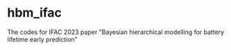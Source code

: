 # hbm_ifac
The codes for IFAC 2023 paper "Bayesian hierarchical modelling for battery lifetime early prediction"

